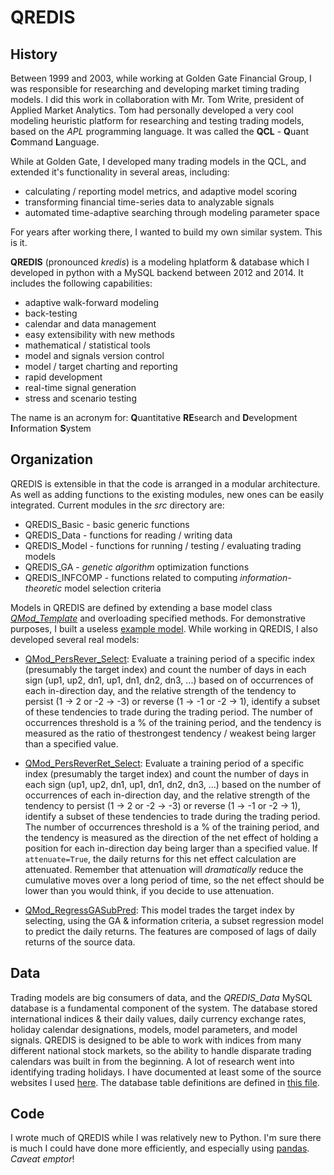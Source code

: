 # QREDIS
## History
Between 1999 and 2003, while working at Golden Gate Financial Group, I was responsible for researching and developing market timing trading models. I did this work in collaboration with Mr. Tom Write, president of Applied Market Analytics. Tom had personally developed a very cool modeling heuristic platform for researching and testing trading models, based on the *APL* programming language. It was called the **QCL** - **Q**uant **C**ommand **L**anguage.

While at Golden Gate, I developed many trading models in the QCL, and extended it's functionality in several areas, including:

- calculating / reporting model metrics, and adaptive model scoring
- transforming financial time-series data to analyzable signals
- automated time-adaptive searching through modeling parameter space

For years after working there, I wanted to build my own similar system. This is it.

**QREDIS** (pronounced *kredis*) is a modeling hplatform & database which I developed in python with a MySQL backend between 2012 and 2014. It includes the following capabilities:

- adaptive walk-forward modeling
- back-testing
- calendar and data management
- easy extensibility with new methods
- mathematical / statistical tools
- model and signals version control
- model / target charting and reporting
- rapid development
- real-time signal generation
- stress and scenario testing

The name is an acronym for: **Q**uantitative **RE**search and **D**evelopment **I**nformation **S**ystem

## Organization
QREDIS is extensible in that the code is arranged in a modular architecture. As well as adding functions to the existing modules, new ones can be easily integrated. Current modules in the *src* directory are:

- QREDIS_Basic - basic generic functions
- QREDIS_Data - functions for reading / writing data
- QREDIS_Model - functions for running / testing / evaluating trading models
- QREDIS_GA - *genetic algorithm* optimization functions
- QREDIS_INFCOMP - functions related to computing *information-theoretic* model selection criteria

Models in QREDIS are defined by extending a base model class [*QMod_Template*](/models/QMod_Template.py) and overloading specified methods. For demonstrative purposes, I built a useless [example model](/models/QMod_Example.py). While working in QREDIS, I also developed several real models:

- [QMod_PersRever_Select](/models/QMod_PersRever_Select.py): Evaluate a training period of a specific index (presumably the target index) and count the number of days in each sign (up1, up2, dn1, up1, dn1, dn2, dn3, ...) based on of occurrences of each in-direction day, and the relative strength of the tendency to persist (1 -> 2 or -2 -> -3) or reverse (1 -> -1 or -2 -> 1), identify a subset of these tendencies to trade during the trading period. The number of occurrences threshold is a % of the training period, and the tendency is measured as the ratio of thestrongest tendency / weakest being larger than a specified value.

- [QMod_PersReverRet_Select](/models/QMod_PersReverRet_Select.py): Evaluate a training period of a specific index (presumably the target index) and count the number of days in each sign (up1, up2, dn1, up1, dn1, dn2, dn3, ...) based on the number of occurrences of each in-direction day, and the relative strength of the tendency to persist (1 -> 2 or -2 -> -3) or reverse (1 -> -1 or -2 -> 1), identify a subset of these tendencies to trade during the trading period.  The number of occurrences threshold is a % of the training period, and the tendency is measured as the direction of the net effect of holding a position for each in-direction day being larger than a specified value. If `attenuate=True`, the daily returns for this net effect calculation are attenuated. Remember that attenuation will *dramatically* reduce the cumulative moves over a long period of time, so the net effect should be lower than you would think, if you decide to use attenuation.

- [QMod_RegressGASubPred](/models/QMod_RegressGASubPred.py): This model trades the target index by selecting, using the GA & information criteria, a subset regression model to predict the daily returns. The features are composed of lags of daily returns of the source data.

## Data
Trading models are big consumers of data, and the *QREDIS_Data* MySQL database is a fundamental component of the system. The database stored international indices & their daily values, daily currency exchange rates, holiday calendar designations, models, model parameters, and model signals. QREDIS is designed to be able to work with indices from many different national stock markets, so the ability to handle disparate trading calendars was built in from the beginning. A lot of research went into identifying trading holidays. I have documented at least some of the source websites I used [here](/data/international_stockmarket_tradingcalendar_sources.txt). The database table definitions are defined in [this file](/data/QREDIS_Data_tables.sql).

## Code
I wrote much of QREDIS while I was relatively new to Python. I'm sure there is much I could have done more efficiently, and especially using [pandas](https://pandas.pydata.org/). *Caveat emptor*!





